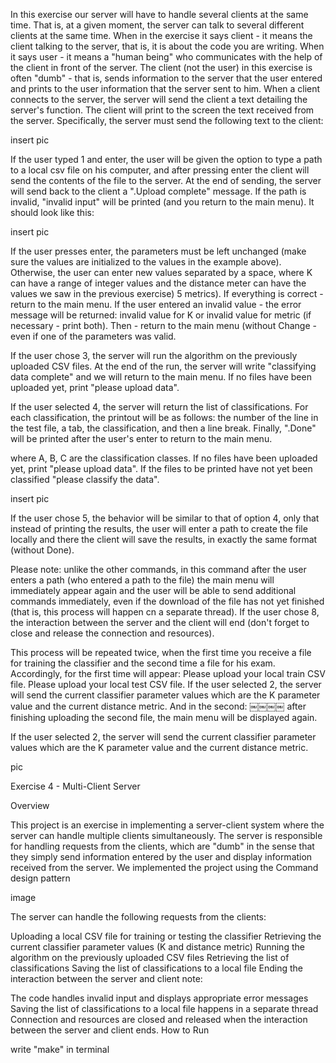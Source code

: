 In this exercise our server will have to handle several clients at the same time. That is, at a given moment, the server can talk to several different clients at the same time. When in the exercise it says client - it means the client talking to the server, that is, it is about the code you are writing. When it says user - it means a "human being" who communicates with the help of the client in front of the server. The client (not the user) in this exercise is often "dumb" - that is, sends information to the server that the user entered and prints to the user information that the server sent to him. When a client connects to the server, the server will send the client a text detailing the server's function. The client will print to the screen the text received from the server. Specifically, the server must send the following text to the client:

insert pic

If the user typed 1 and enter, the user will be given the option to type a path to a local csv file on his computer, and after pressing enter the client will send the contents of the file to the server. At the end of sending, the server will send back to the client a ".Upload complete" message. If the path is invalid, "invalid input" will be printed (and you return to the main menu). It should look like this:

insert pic

If the user presses enter, the parameters must be left unchanged (make sure the values are initialized to the values in the example above). Otherwise, the user can enter new values separated by a space, where K can have a range of integer values and the distance meter can have the values we saw in the previous exercise) 5 metrics). If everything is correct - return to the main menu. If the user entered an invalid value - the error message will be returned: invalid value for K or invalid value for metric (if necessary - print both). Then - return to the main menu (without Change - even if one of the parameters was valid.

If the user chose 3, the server will run the algorithm on the previously uploaded CSV files. At the end of the run, the server will write "classifying data complete" and we will return to the main menu. If no files have been uploaded yet, print "please upload data".

If the user selected 4, the server will return the list of classifications. For each classification, the printout will be as follows: the number of the line in the test file, a tab, the classification, and then a line break. Finally, ".Done" will be printed after the user's enter to return to the main menu.

where A, B, C are the classification classes. If no files have been uploaded yet, print "please upload data". If the files to be printed have not yet been classified "please classify the data".

insert pic

If the user chose 5, the behavior will be similar to that of option 4, only that instead of printing the results, the user will enter a path to create the file locally and there the client will save the results, in exactly the same format (without Done).

Please note: unlike the other commands, in this command after the user enters a path (who entered a path to the file) the main menu will immediately appear again and the user will be able to send additional commands immediately, even if the download of the file has not yet finished (that is, this process will happen cn a separate thread).
If the user chose 8, the interaction between the server and the client will end (don't forget to close and release the connection and resources).

This process will be repeated twice, when the first time you receive a file for training the classifier and the second time a file for his exam. Accordingly, for the first time will appear: Please upload your local train CSV file. Please upload your local test CSV file. If the user selected 2, the server will send the current classifier parameter values which are the K parameter value and the current distance metric. And in the second: ￼￼￼￼ after finishing uploading the second file, the main menu will be displayed again.

If the user selected 2, the server will send the current classifier parameter values which are the K parameter value and the current distance metric.

pic

Exercise 4 - Multi-Client Server

Overview

This project is an exercise in implementing a server-client system where the server can handle multiple clients simultaneously. The server is responsible for handling requests from the clients, which are "dumb" in the sense that they simply send information entered by the user and display information received from the server. We implemented the project using the Command design pattern

image

The server can handle the following requests from the clients:

Uploading a local CSV file for training or testing the classifier
Retrieving the current classifier parameter values (K and distance metric)
Running the algorithm on the previously uploaded CSV files
Retrieving the list of classifications
Saving the list of classifications to a local file
Ending the interaction between the server and client
note:

The code handles invalid input and displays appropriate error messages
Saving the list of classifications to a local file happens in a separate thread
Connection and resources are closed and released when the interaction between the server and client ends.
How to Run

write "make" in terminal
